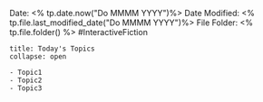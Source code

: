 Date: <% tp.date.now("Do MMMM YYYY")%>
Date Modified: <% tp.file.last_modified_date("Do MMMM YYYY")%>
File Folder: <% tp.file.folder() %>
#InteractiveFiction 

```ad-abstract
title: Today's Topics
collapse: open

- Topic1
- Topic2
- Topic3

```


